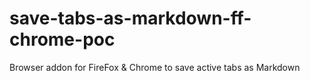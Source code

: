 # save-tabs-as-markdown-ff-chrome-poc
Browser addon for FireFox &amp; Chrome to save active tabs as Markdown
